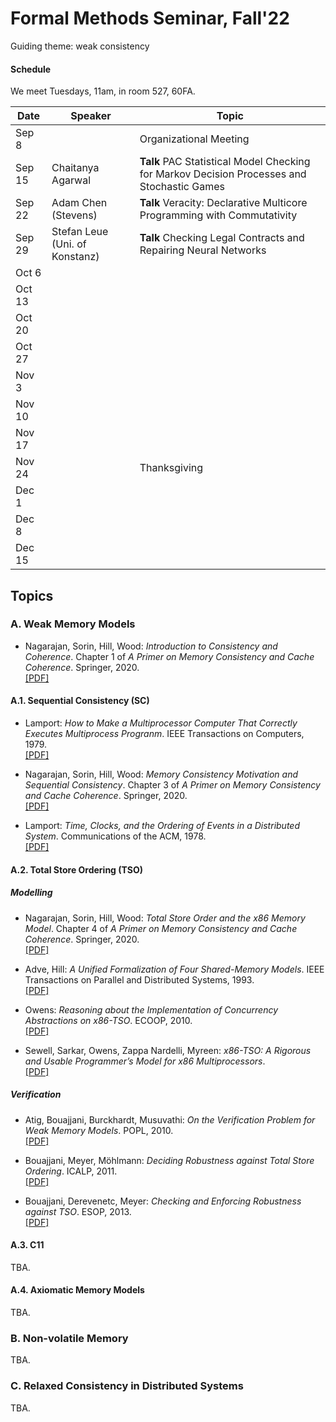 Formal Methods Seminar, Fall'22
===============================

Guiding theme: weak consistency

#### Schedule

We meet Tuesdays, 11am, in room 527, 60FA.

| Date | Speaker | Topic |
| ---- | ------- | ----- |
| Sep 8  |       | Organizational Meeting
| Sep 15 | Chaitanya Agarwal | **Talk**  PAC Statistical Model Checking for Markov Decision Processes and Stochastic Games
| Sep 22 | Adam Chen (Stevens)      | **Talk** Veracity: Declarative Multicore Programming with Commutativity
| Sep 29 | Stefan Leue (Uni. of Konstanz) | **Talk** Checking Legal Contracts and Repairing Neural Networks
| Oct 6  |       |
| Oct 13 |       |
| Oct 20 |       |
| Oct 27 |       |
| Nov 3  |       |
| Nov 10 |       |
| Nov 17 |       |
| Nov 24 |       | Thanksgiving
| Dec 1  |       | 
| Dec 8  |       | 
| Dec 15 |       | 



Topics
------

### A. Weak Memory Models

  - Nagarajan, Sorin, Hill, Wood:
    *Introduction to Consistency and Coherence*.
    Chapter 1 of *A Primer on Memory Consistency and Cache Coherence*.
    Springer, 2020.  
    [[PDF]](https://link.springer.com/content/pdf/10.1007/978-3-031-01764-3_1.pdf)

#### A.1. Sequential Consistency (SC)

  - Lamport:
    *How to Make a Multiprocessor Computer That Correctly Executes Multiprocess Progranm*.
    IEEE Transactions on Computers, 1979.  
    [[PDF]](https://www.microsoft.com/en-us/research/uploads/prod/2016/12/How-to-Make-a-Multiprocessor-Computer-That-Correctly-Executes-Multiprocess-Programs.pdf)

  - Nagarajan, Sorin, Hill, Wood:
    *Memory Consistency Motivation and Sequential Consistency*.
    Chapter 3 of *A Primer on Memory Consistency and Cache Coherence*.
    Springer, 2020.  
    [[PDF]](https://link.springer.com/content/pdf/10.1007/978-3-031-01764-3_3.pdf)

  - Lamport:
    *Time, Clocks, and the Ordering of Events in a Distributed System*.
    Communications of the ACM, 1978.  
    [[PDF]](https://dl.acm.org/doi/pdf/10.1145/359545.359563)

#### A.2. Total Store Ordering (TSO)

##### Modelling

  - Nagarajan, Sorin, Hill, Wood:
    *Total Store Order and the x86 Memory Model*.
    Chapter 4 of *A Primer on Memory Consistency and Cache Coherence*.
    Springer, 2020.  
    [[PDF]](https://link.springer.com/content/pdf/10.1007/978-3-031-01764-3_4.pdf)

  - Adve, Hill:
    *A Unified Formalization of Four Shared-Memory Models*.
    IEEE Transactions on Parallel and Distributed Systems, 1993.  
    [[PDF]](https://pages.cs.wisc.edu/~markhill/papers/topds93_drf1.pdf)

  - Owens:
    *Reasoning about the Implementation of Concurrency Abstractions on x86-TSO*.
    ECOOP, 2010.  
    [[PDF]](https://link.springer.com/content/pdf/10.1007/978-3-642-14107-2_23.pdf)

  - Sewell, Sarkar, Owens, Zappa Nardelli, Myreen:
    *x86-TSO: A Rigorous and Usable Programmer’s Model for x86 Multiprocessors*.  
    [[PDF]](https://dl.acm.org/doi/pdf/10.1145/1785414.1785443)

##### Verification

  - Atig, Bouajjani, Burckhardt, Musuvathi:
    *On the Verification Problem for Weak Memory Models*.
    POPL, 2010.  
    [[PDF]](https://dl.acm.org/doi/pdf/10.1145/1707801.1706303)

  - Bouajjani, Meyer, Möhlmann:
    *Deciding Robustness against Total Store Ordering*.
    ICALP, 2011.  
    [[PDF]](https://link.springer.com/content/pdf/10.1007/978-3-642-22012-8_34.pdf)

  - Bouajjani, Derevenetc, Meyer:
    *Checking and Enforcing Robustness against TSO*.
    ESOP, 2013.  
    [[PDF]](https://link.springer.com/content/pdf/10.1007/978-3-642-37036-6_29.pdf)


#### A.3. C11

TBA.

#### A.4. Axiomatic Memory Models

TBA.

### B.  Non-volatile Memory

TBA.

### C. Relaxed Consistency in Distributed Systems

TBA.
